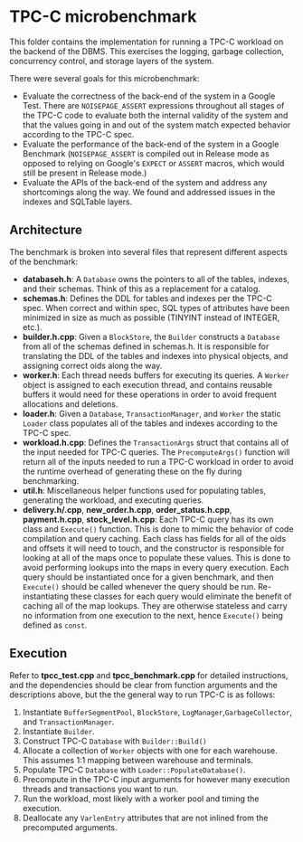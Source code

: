 # TPC-C microbenchmark

This folder contains the implementation for running a TPC-C workload on the backend of the DBMS. This exercises the
logging, garbage collection, concurrency control, and storage layers of the system.

There were several goals for this microbenchmark:
* Evaluate the correctness of the back-end of the system in a Google Test. There are `NOISEPAGE_ASSERT` expressions
throughout all stages of the TPC-C code to evaluate both the internal validity of the system and that the values
going in and out of the system match expected behavior according to the TPC-C spec.
* Evaluate the performance of the back-end of the system in a Google Benchmark (`NOISEPAGE_ASSERT` is compiled out in
Release mode as opposed to relying on Google's `EXPECT` or `ASSERT` macros, which would still be present in Release
mode.)
* Evaluate the APIs of the back-end of the system and address any shortcomings along the way. We found and addressed
issues in the indexes and SQLTable layers.

## Architecture

The benchmark is broken into several files that represent different aspects of the benchmark:

* **databaseh.h**: A `Database` owns the pointers to all of the tables, indexes, and their schemas. Think of this as a
replacement for a catalog.
* **schemas.h**: Defines the DDL for tables and indexes per the TPC-C spec. When correct and within spec, SQL types of
attributes have been minimized in size as much as possible (TINYINT instead of INTEGER, etc.).
* **builder.h.cpp**: Given a `BlockStore`, the `Builder` constructs a `Database` from all of the schemas defined in
schemas.h. It is responsible for translating the DDL of the tables and indexes into physical objects, and assigning
correct oids along the way.
* **worker.h**: Each thread needs buffers for executing its queries. A `Worker` object is assigned to each execution
thread, and contains reusable buffers it would need for these operations in order to avoid frequent allocations and
deletions.
* **loader.h**: Given a `Database`, `TransactionManager`, and `Worker` the static `Loader` class populates all of the
tables and indexes according to the TPC-C spec.
* **workload.h.cpp**: Defines the `TransactionArgs` struct that contains all of the input needed for TPC-C queries. The
`PrecomputeArgs()` function will return all of the inputs needed to run a TPC-C workload in order to avoid the runtime
overhead of generating these on the fly during benchmarking.
* **util.h**: Miscellaneous helper functions used for populating tables, generating the workload, and executing queries.
* **delivery.h/.cpp**, **new_order.h.cpp**, **order_status.h.cpp**, **payment.h.cpp**, **stock_level.h.cpp**: Each TPC-C
query has its own class and `Execute()` function.
This is done to mimic the behavior of code compilation and query caching. Each class has
fields for all of the oids and offsets it will need to touch, and the constructor is responsible for looking at all of
the maps once to populate these values. This is done to avoid performing lookups into the maps in every query execution.
Each query should be instantiated once for a given benchmark, and then `Execute()` should be called whenever the query
should be run. Re-instantiating these classes for each query would eliminate the benefit of caching all of the map
lookups. They are otherwise stateless and carry no information from one execution to the next, hence `Execute()` being
defined as `const`.

## Execution

Refer to **tpcc_test.cpp** and **tpcc_benchmark.cpp** for detailed instructions, and the dependencies should be clear
from function arguments and the descriptions above, but the the general way to run TPC-C is as follows:
1. Instantiate `BufferSegmentPool`, `BlockStore`, `LogManager`,`GarbageCollector`, and `TransactionManager`.
2. Instantiate `Builder`.
3. Construct TPC-C `Database` with `Builder::Build()`
4. Allocate a collection of `Worker` objects with one for each warehouse. This assumes 1:1 mapping between warehouse and
terminals.
5. Populate TPC-C `Database` with `Loader::PopulateDatabase()`.
6. Precompute in the TPC-C input arguments for however many execution threads and transactions you want to run.
7. Run the workload, most likely with a worker pool and timing the execution.
8. Deallocate any `VarlenEntry` attributes that are not inlined from the precomputed arguments.